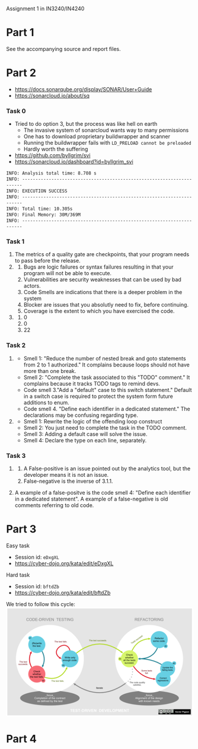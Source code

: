 Assignment 1 in IN3240/IN4240

Part 1
======

See the accompanying source and report files.

Part 2
======

* https://docs.sonarqube.org/display/SONAR/User+Guide
* https://sonarcloud.io/about/sq

### Task 0

* Tried to do option 3, but the process was like hell on earth
  * The invasive system of sonarcloud wants way to many permissions
  * One has to download proprietary buildwrapper and scanner
  * Running the buildwrapper fails with `LD_PRELOAD cannot be preloaded`
  * Hardly worth the suffering
* https://github.com/byllgrim/svi
* https://sonarcloud.io/dashboard?id=byllgrim_svi

```
INFO: Analysis total time: 8.708 s
INFO: ----------------------------------------------------------------------
INFO: EXECUTION SUCCESS
INFO: ----------------------------------------------------------------------
INFO: Total time: 10.305s
INFO: Final Memory: 30M/369M
INFO: ----------------------------------------------------------------------
```

### Task 1

1.  The metrics of a quality gate are checkpoints, that your program needs to pass before the release.
2.
    1. Bugs are logic failures or syntax failures resulting in that your program will not be able to execute.
    2. Vulnerabilities are security weaknesses that can be used by bad actors.
    3. Code Smells are indications that there is a deeper problem in the system
    4. Blocker are issues that you absolutly need to fix, before continuing.
    5. Coverage is the extent to which you have exercised the code.
3.
    1. 0 
    2. 0
    3. 22

### Task 2

1.
    * Smell 1: "Reduce the number of nested break and goto statements from 2 to 1 authorized." 
      It complains because loops should not have more than one break.
    * Smell 2: "Complete the task associated to this "TODO" comment."
      It complains because it tracks TODO tags to remind devs.
    * Code smell 3."Add a "default" case to this switch statement."
      Default in a switch case is required to protect the system form future additions to enum.
    * Code smell 4. "Define each identifier in a dedicated statement."
      The declarations may be confusing regarding type.
2.
    * Smell 1: Rewrite the logic of the offending loop construct
    * Smell 2: You just need to complete the task in the TODO comment.
    * Smell 3: Adding a default case will solve the issue.
    * Smell 4: Declare the type on each line, separately.

### Task 3

1.
    1. A False-positive is an issue pointed out by the analytics tool, but the developer means it is not an issue.
    2.  False-negative is the inverse of 3.1.1.

2.  A example of a false-positve is the code smell 4: "Define each identifier in a dedicated statement".
    A example of a false-negative is old comments referring to old code.


Part 3
======

Easy task
* Session id: `eDxgXL`
* https://cyber-dojo.org/kata/edit/eDxgXL

Hard task
* Session id: `bftdZb`
* https://cyber-dojo.org/kata/edit/bftdZb

We tried to follow this cycle:
![tdd_cycle](./tdd.png)

Part 4
======
